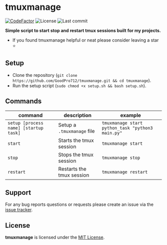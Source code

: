 # tmuxmanage
[![CodeFactor](https://www.codefactor.io/repository/github/goodpro712/tmuxmanage/badge)](https://www.codefactor.io/repository/github/goodpro712/tmuxmanage)
![License](https://img.shields.io/github/license/goodpro712/tmuxmanage)
![Last commit](https://img.shields.io/github/last-commit/goodpro712/tmuxmanage)

**Simple script to start stop and restart tmux sessions built for my projects.**

- If you found tmuxmanage helpful or neat please consider leaving a star ⭐

## Setup

- Clone the repository (`git clone https://github.com/GoodPro712/tmuxmanage.git && cd tmuxmanage`).
- Run the setup script (`sudo chmod +x setup.sh && bash setup.sh`).

## Commands
| command | description | example |
| - | - | - |
`setup [process name] [startup task]` | Setup a `.tmuxmanage` file  | `tmuxmanage start python_task "python3 main.py"`
`start`                               | Starts the tmux session     | `tmuxmanage start`
`stop`                                | Stops the tmux session      | `tmuxmanage stop`
`restart`                             | Restarts the tmux session   | `tmuxmanage restart`              

## Support
For any bug reports questions or requests please create an issue via the [issue tracker](https://github.com/GoodPro712/tmuxmanage/issues).

## License
**tmuxmanage** is licensed under the [MIT License](https://github.com/GoodPro712/tmuxmanage/blob/master/LICENSE).
